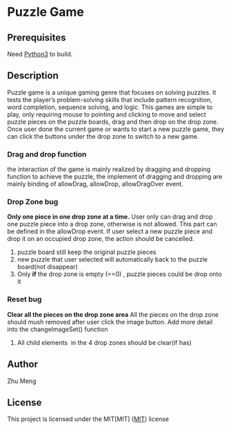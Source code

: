 # Puzzle Game

## Prerequisites
Need [Python3](https://www.python.org/) to build.

## Description
Puzzle game is a unique gaming genre that focuses on solving puzzles. It tests the player’s problem-solving skills that include pattern recognition, word completion, sequence solving, and logic.
This games are simple to play, only requiring mouse to pointing and clicking to move and select puzzle pieces on the puzzle boards, drag and then drop on the drop zone.
Once user done the current game or wants to start a new puzzle game, they can click the buttons under the drop zone to switch to a new game.

### Drag and drop function
the interaction of the game is mainly realized by dragging and dropping function to achieve the puzzle,
the implement of dragging and dropping are mainly binding of allowDrag, allowDrop, allowDragOver event.


### Drop Zone bug
**Only one piece in one drop zone at a time.**
User only can drag and drop one puzzle piece into a drop zone, otherwise is not allowed. This part can be defined in the allowDrop event.
If user select a new puzzle piece and drop it on an occupied drop zone, the action should be cancelled.
1. puzzle board still keep the original puzzle pieces    
2. new puzzle that user selected will automatically back to the puzzle board(not disappear)
3. Only **if** the drop zone is empty (==0) , puzzle pieces could be drop onto it


### Reset bug
**Clear all the pieces on the drop zone area**
All the pieces on the drop zone should mush removed after user click the image button.
Add more detail into the changeImageSet() function
1. All child elements <image>  in the 4 drop zones should be clear(if has)

## Author
Zhu Meng

## License
This project is licensed under the MIT[MIT]
([MIT](https://choosealicense.com/licenses/mit/)) license

